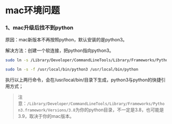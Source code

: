# mac环境问题

### 1、mac升级后找不到python

原因：mac新版本不再按照python，默认安装的是python3。

解决方法：创建一个软连接，把python指向python3。

```bash
sudo ln -s /Library/Developer/CommandLineTools/Library/Frameworks/Python3.framework/Versions/3.8/bin/python3.8 /usr/local/bin/python3

sudo ln -s -f /usr/local/bin/python3 /usr/local/bin/python
```


执行以上两行命令，会在/usr/local/bin/目录下生成，python3与python的快捷引用方式；

> 注意：`/Library/Developer/CommandLineTools/Library/Frameworks/Python3.framework/Versions/3.8`为你的python目录，不一定是3.8，也可能是3.9，取决于你的mac版本。
